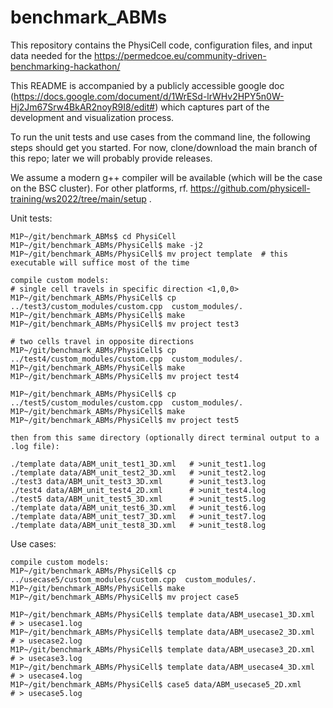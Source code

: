 # benchmark_ABMs

This repository contains the PhysiCell code, configuration files, and input data needed for the https://permedcoe.eu/community-driven-benchmarking-hackathon/

This README is accompanied by a publicly accessible google doc (https://docs.google.com/document/d/1WrESd-lrWHv2HPY5n0W-Hj2Jm67Srw4BkAR2noyR9I8/edit#) which captures part of the development and visualization process.

To run the unit tests and use cases from the command line, the following steps should get you started.
For now, clone/download the main branch of this repo; later we will probably provide releases.

We assume a modern g++ compiler will be available (which will be the case on the BSC cluster).
For other platforms, rf. https://github.com/physicell-training/ws2022/tree/main/setup .

Unit tests:
```
M1P~/git/benchmark_ABMs$ cd PhysiCell
M1P~/git/benchmark_ABMs/PhysiCell$ make -j2
M1P~/git/benchmark_ABMs/PhysiCell$ mv project template  # this executable will suffice most of the time

compile custom models:
# single cell travels in specific direction <1,0,0>
M1P~/git/benchmark_ABMs/PhysiCell$ cp ../test3/custom_modules/custom.cpp  custom_modules/.
M1P~/git/benchmark_ABMs/PhysiCell$ make 
M1P~/git/benchmark_ABMs/PhysiCell$ mv project test3

# two cells travel in opposite directions
M1P~/git/benchmark_ABMs/PhysiCell$ cp ../test4/custom_modules/custom.cpp  custom_modules/.
M1P~/git/benchmark_ABMs/PhysiCell$ make 
M1P~/git/benchmark_ABMs/PhysiCell$ mv project test4

M1P~/git/benchmark_ABMs/PhysiCell$ cp ../test5/custom_modules/custom.cpp  custom_modules/.
M1P~/git/benchmark_ABMs/PhysiCell$ make 
M1P~/git/benchmark_ABMs/PhysiCell$ mv project test5

then from this same directory (optionally direct terminal output to a .log file):

./template data/ABM_unit_test1_3D.xml   # >unit_test1.log
./template data/ABM_unit_test2_3D.xml   # >unit_test2.log
./test3 data/ABM_unit_test3_3D.xml      # >unit_test3.log
./test4 data/ABM_unit_test4_2D.xml      # >unit_test4.log
./test5 data/ABM_unit_test5_3D.xml      # >unit_test5.log
./template data/ABM_unit_test6_3D.xml   # >unit_test6.log
./template data/ABM_unit_test7_3D.xml   # >unit_test7.log
./template data/ABM_unit_test8_3D.xml   # >unit_test8.log

```
Use cases:
```
compile custom models:
M1P~/git/benchmark_ABMs/PhysiCell$ cp ../usecase5/custom_modules/custom.cpp  custom_modules/.
M1P~/git/benchmark_ABMs/PhysiCell$ make 
M1P~/git/benchmark_ABMs/PhysiCell$ mv project case5

M1P~/git/benchmark_ABMs/PhysiCell$ template data/ABM_usecase1_3D.xml  # > usecase1.log
M1P~/git/benchmark_ABMs/PhysiCell$ template data/ABM_usecase2_3D.xml  # > usecase2.log
M1P~/git/benchmark_ABMs/PhysiCell$ template data/ABM_usecase3_2D.xml  # > usecase3.log
M1P~/git/benchmark_ABMs/PhysiCell$ template data/ABM_usecase4_3D.xml  # > usecase4.log
M1P~/git/benchmark_ABMs/PhysiCell$ case5 data/ABM_usecase5_2D.xml     # > usecase5.log
```
